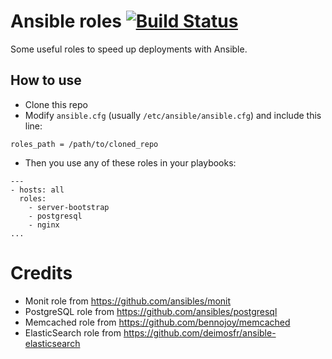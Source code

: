 # Ansible roles [![Build Status](https://travis-ci.org/MSA-Argentina/ansible-roles.svg?branch=master)](https://travis-ci.org/MSA-Argentina/ansible-roles)

Some useful roles to speed up deployments with Ansible.

## How to use
* Clone this repo
* Modify `ansible.cfg` (usually `/etc/ansible/ansible.cfg`) and include this line:
```
roles_path = /path/to/cloned_repo
```
* Then you use any of these roles in your playbooks:
```
---
- hosts: all
  roles:
    - server-bootstrap
    - postgresql
    - nginx
...
```

# Credits

* Monit role from https://github.com/ansibles/monit
* PostgreSQL role from https://github.com/ansibles/postgresql
* Memcached role from https://github.com/bennojoy/memcached
* ElasticSearch role from https://github.com/deimosfr/ansible-elasticsearch
